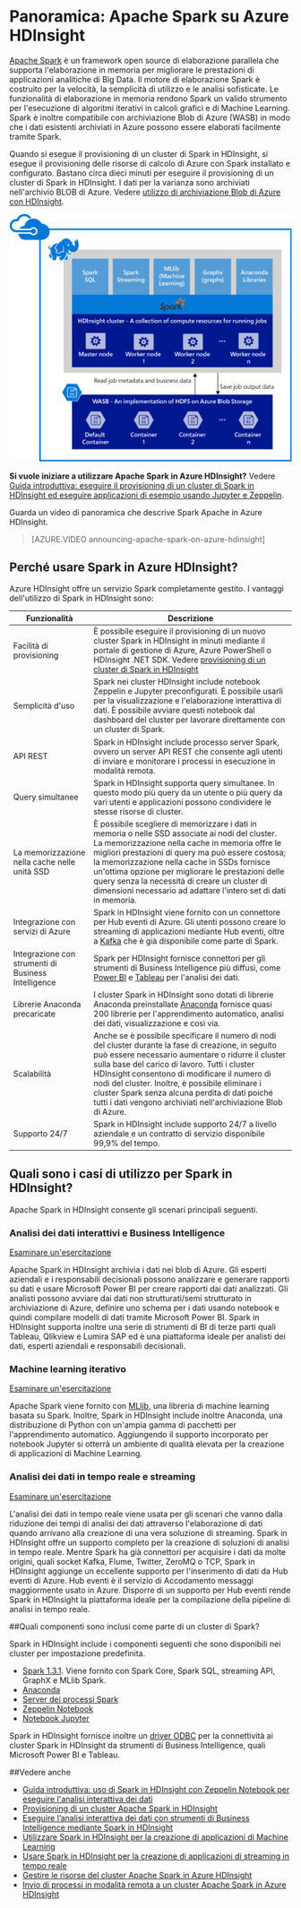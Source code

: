 <properties 
	pageTitle="Una panoramica di Spark Apache in HDInsight | Azure" 
	description="Introduzione a Spark Apache in HDInsight e scenari in cui usare Spark in HDInsight nelle applicazioni." 
	services="hdinsight" 
	documentationCenter="" 
	authors="nitinme" 
	manager="paulettm" 
	editor="cgronlun"/>

<tags 
	ms.service="hdinsight" 
	ms.workload="big-data" 
	ms.tgt_pltfrm="na" 
	ms.devlang="na" 
	ms.topic="article" 
	ms.date="07/19/2015" 
	ms.author="nitinme"/>

# Panoramica: Apache Spark su Azure HDInsight 
 
<a href="http://spark.apache.org/" target="_blank">Apache Spark</a> è un framework open source di elaborazione parallela che supporta l'elaborazione in memoria per migliorare le prestazioni di applicazioni analitiche di Big Data. Il motore di elaborazione Spark è costruito per la velocità, la semplicità di utilizzo e le analisi sofisticate. Le funzionalità di elaborazione in memoria rendono Spark un valido strumento per l'esecuzione di algoritmi iterativi in calcoli grafici e di Machine Learning. Spark è inoltre compatibile con archiviazione Blob di Azure (WASB) in modo che i dati esistenti archiviati in Azure possono essere elaborati facilmente tramite Spark.

Quando si esegue il provisioning di un cluster di Spark in HDInsight, si esegue il provisioning delle risorse di calcolo di Azure con Spark installato e configurato. Bastano circa dieci minuti per eseguire il provisioning di un cluster di Spark in HDInsight. I dati per la varianza sono archiviati nell'archivio BLOB di Azure. Vedere [utilizzo di archiviazione Blob di Azure con HDInsight][hdinsight-storage].

![Apache Spark in Azure HDInsight](./media/hdinsight-apache-spark-overview/SparkArchitecture.png "Apache Spark in Azure HDInsight")


**Si vuole iniziare a utilizzare Apache Spark in Azure HDInsight?** Vedere [Guida introduttiva: eseguire il provisioning di un cluster di Spark in HDInsight ed eseguire applicazioni di esempio usando Jupyter e Zeppelin](hdinsight-apache-spark-zeppelin-notebook-jupyter-spark-sql.md).



Guarda un video di panoramica che descrive Spark Apache in Azure HDInsight.

> [AZURE.VIDEO announcing-apache-spark-on-azure-hdinsight]

## Perché usare Spark in Azure HDInsight? 

Azure HDInsight offre un servizio Spark completamente gestito. I vantaggi dell'utilizzo di Spark in HDInsight sono:

| Funzionalità | Descrizione |
|-------------------------------------|-------------------|
| Facilità di provisioning | È possibile eseguire il provisioning di un nuovo cluster Spark in HDInsight in minuti mediante il portale di gestione di Azure, Azure PowerShell o HDInsight .NET SDK. Vedere [provisioning di un cluster di Spark in HDInsight](hdinsight-apache-spark-provision-clusters.md) |
| Semplicità d'uso | Spark nei cluster HDInsight include notebook Zeppelin e Jupyter preconfigurati. È possibile usarli per la visualizzazione e l'elaborazione interattiva di dati. È possibile avviare questi notebook dal dashboard del cluster per lavorare direttamente con un cluster di Spark.|
| API REST | Spark in HDInsight include processo server Spark, ovvero un server API REST che consente agli utenti di inviare e monitorare i processi in esecuzione in modalità remota. |
| Query simultanee | Spark in HDInsight supporta query simultanee. In questo modo più query da un utente o più query da vari utenti e applicazioni possono condividere le stesse risorse di cluster. |
| La memorizzazione nella cache nelle unità SSD | È possibile scegliere di memorizzare i dati in memoria o nelle SSD associate ai nodi del cluster. La memorizzazione nella cache in memoria offre le migliori prestazioni di query ma può essere costosa; la memorizzazione nella cache in SSDs fornisce un'ottima opzione per migliorare le prestazioni delle query senza la necessità di creare un cluster di dimensioni necessario ad adattare l'intero set di dati in memoria.|
| Integrazione con servizi di Azure | Spark in HDInsight viene fornito con un connettore per Hub eventi di Azure. Gli utenti possono creare lo streaming di applicazioni mediante Hub eventi, oltre a [Kafka](http://kafka.apache.org/) che è già disponibile come parte di Spark. |
| Integrazione con strumenti di Business Intelligence | Spark per HDInsight fornisce connettori per gli strumenti di Business Intelligence più diffusi, come [Power BI](http://www.powerbi.com/) e [Tableau](http://www.tableau.com/products/desktop) per l'analisi dei dati.|
| Librerie Anaconda precaricate | I cluster Spark in HDInsight sono dotati di librerie Anaconda preinstallate [Anaconda](http://docs.continuum.io/anaconda/) fornisce quasi 200 librerie per l'apprendimento automatico, analisi dei dati, visualizzazione e così via.|
| Scalabilità | Anche se è possibile specificare il numero di nodi del cluster durante la fase di creazione, in seguito può essere necessario aumentare o ridurre il cluster sulla base del carico di lavoro. Tutti i cluster HDInsight consentono di modificare il numero di nodi del cluster. Inoltre, è possibile eliminare i cluster Spark senza alcuna perdita di dati poiché tutti i dati vengono archiviati nell'archiviazione Blob di Azure. |
| Supporto 24/7 | Spark in HDInsight include supporto 24/7 a livello aziendale e un contratto di servizio disponibile 99,9% del tempo.|



## Quali sono i casi di utilizzo per Spark in HDInsight?

Apache Spark in HDInsight consente gli scenari principali seguenti.

### Analisi dei dati interattivi e Business Intelligence

[Esaminare un'esercitazione](hdinsight-apache-spark-use-bi-tools.md)

Apache Spark in HDInsight archivia i dati nei blob di Azure. Gli esperti aziendali e i responsabili decisionali possono analizzare e generare rapporti su dati e usare Microsoft Power BI per creare rapporti dai dati analizzati. Gli analisti possono avviare dai dati non strutturati/semi strutturato in archiviazione di Azure, definire uno schema per i dati usando notebook e quindi compilare modelli di dati tramite Microsoft Power BI. Spark in HDInsight supporta inoltre una serie di strumenti di BI di terze parti quali Tableau, Qlikview e Lumira SAP ed è una piattaforma ideale per analisti dei dati, esperti aziendali e responsabili decisionali.

### Machine learning iterativo

[Esaminare un'esercitazione](hdinsight-apache-spark-ipython-notebook-machine-learning.md)

Apache Spark viene fornito con [MLlib](http://spark.apache.org/mllib/), una libreria di machine learning basata su Spark. Inoltre, Spark in HDInsight include inoltre Anaconda, una distribuzione di Python con un'ampia gamma di pacchetti per l'apprendimento automatico. Aggiungendo il supporto incorporato per notebook Jupyter si otterrà un ambiente di qualità elevata per la creazione di applicazioni di Machine Learning.

### Analisi dei dati in tempo reale e streaming

[Esaminare un'esercitazione](hdinsight-apache-spark-csharp-apache-zeppelin-eventhub-streaming.md)

L'analisi dei dati in tempo reale viene usata per gli scenari che vanno dalla riduzione dei tempi di analisi dei dati attraverso l'elaborazione di dati quando arrivano alla creazione di una vera soluzione di streaming. Spark in HDInsight offre un supporto completo per la creazione di soluzioni di analisi in tempo reale. Mentre Spark ha già connettori per acquisire i dati da molte origini, quali socket Kafka, Flume, Twitter, ZeroMQ o TCP, Spark in HDInsight aggiunge un eccellente supporto per l'inserimento di dati da Hub eventi di Azure. Hub eventi è il servizio di Accodamento messaggi maggiormente usato in Azure. Disporre di un supporto per Hub eventi rende Spark in HDInsight la piattaforma ideale per la compilazione della pipeline di analisi in tempo reale.

##<a name="next-steps"></a>Quali componenti sono inclusi come parte di un cluster di Spark?

Spark in HDInsight include i componenti seguenti che sono disponibili nei cluster per impostazione predefinita.

- [Spark 1.3.1](https://spark.apache.org/docs/1.3.1/). Viene fornito con Spark Core, Spark SQL, streaming API, GraphX e MLlib Spark.
- [Anaconda](http://docs.continuum.io/anaconda/)
- [Server dei processi Spark](https://github.com/spark-jobserver/spark-jobserver)
- [Zeppelin Notebook](https://zeppelin.incubator.apache.org)
- [Notebook Jupyter](https://jupyter.org)

Spark in HDInsight fornisce inoltre un [driver ODBC](http://go.microsoft.com/fwlink/?LinkId=616229) per la connettività ai cluster Spark in HDInsight da strumenti di Business Intelligence, quali Microsoft Power BI e Tableau.

##<a name="see-also"></a>Vedere anche

* [Guida introduttiva: uso di Spark in HDInsight con Zeppelin Notebook per eseguire l'analisi interattiva dei dati](hdinsight-apache-spark-zeppelin-notebook-jupyter-spark-sql.md)
* [Provisioning di un cluster Apache Spark in HDInsight](hdinsight-apache-spark-provision-clusters.md)
* [Eseguire l’analisi interattiva dei dati con strumenti di Business Intelligence mediante Spark in HDInsight](hdinsight-apache-spark-use-bi-tools.md)
* [Utilizzare Spark in HDInsight per la creazione di applicazioni di Machine Learning](hdinsight-apache-spark-ipython-notebook-machine-learning.md)
* [Usare Spark in HDInsight per la creazione di applicazioni di streaming in tempo reale](hdinsight-apache-spark-csharp-apache-zeppelin-eventhub-streaming.md)
* [Gestire le risorse del cluster Apache Spark in Azure HDInsight](hdinsight-apache-spark-resource-manager.md)
* [Invio di processi in modalità remota a un cluster Apache Spark in Azure HDInsight](hdinsight-apache-spark-job-server.md)


[hdinsight-storage]: ../hdinsight-use-blob-storage/

<!---HONumber=July15_HO4-->